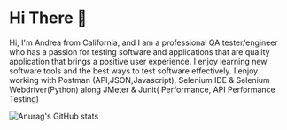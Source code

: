 # Hi There 👋




Hi, I'm Andrea from California, and I am a professional QA tester/engineer who has a passion for testing software and applications that are quality application that brings a positive user experience. I enjoy learning new software tools and the best ways to test software effectively. I enjoy working with Postman (API,JSON,Javascript), Selenium IDE & Selenium Webdriver(Python) along JMeter & Junit( Performance, API Performance Testing) 

![Anurag's GitHub stats](https://github-readme-stats.vercel.app/api?username=AndreaQA22&hide=contribs,prs)
